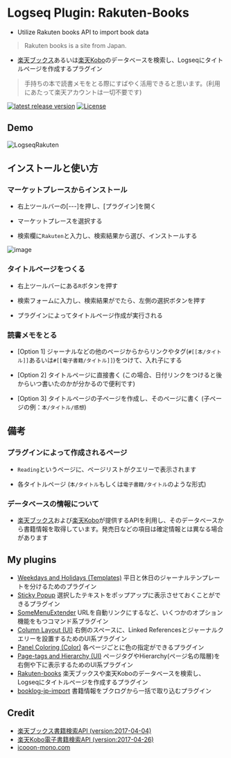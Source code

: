 # Logseq Plugin: Rakuten-Books

- Utilize Rakuten books API to import book data

> Rakuten books is a site from Japan.

- [楽天ブックス](https://books.rakuten.co.jp/book/?l-id=ebook-header-navi-book)あるいは[楽天Kobo](https://books.rakuten.co.jp/e-book/computer/?l-id=parts-genrenavi-e-book-computer)のデータベースを検索し、Logseqにタイトルページを作成するプラグイン

> 手持ちの本で読書メモをとる際にすばやく活用できると思います。(利用にあたって楽天アカウントは一切不要です)

[![latest release version](https://img.shields.io/github/v/release/YU000jp/logseq-plugin-rakuten-books)](https://github.com/YU000jp/logseq-plugin-rakuten-books/releases)
[![License](https://img.shields.io/github/license/YU000jp/logseq-plugin-rakuten-books?color=blue)](https://github.com/YU000jp/logseq-plugin-rakuten-books/blob/main/LICENSE)

## Demo

![LogseqRakuten](https://user-images.githubusercontent.com/111847207/227758156-1c8e8526-230f-4934-bc97-96ed50066d88.gif)

## インストールと使い方

### マーケットプレースからインストール

- 右上ツールバーの[---]を押し、[プラグイン]を開く

- マーケットプレースを選択する

- 検索欄に`Rakuten`と入力し、検索結果から選び、インストールする

![image](https://user-images.githubusercontent.com/111847207/229358697-3c69ef94-901e-4233-a231-255f57319a47.png)

### タイトルページをつくる

- 右上ツールバーにある`R`ボタンを押す

- 検索フォームに入力し、検索結果がでたら、左側の選択ボタンを押す

- プラグインによってタイトルページ作成が実行される

### 読書メモをとる

- [Option 1] ジャーナルなどの他のページからからリンクやタグ(`#[[本/タイトル]]`あるいは`#[[電子書籍/タイトル]]`)をつけて、入れ子にする

- [Option 2] タイトルページに直接書く (この場合、日付リンクをつけると後からいつ書いたのかが分かるので便利です)

- [Option 3] タイトルページの子ページを作成し、そのページに書く (子ページの例：`本/タイトル/感想`)

## 備考

### プラグインによって作成されるページ

- `Reading`というページに、ページリストがクエリーで表示されます

- 各タイトルページ (`本/タイトル`もしくは`電子書籍/タイトル`のような形式)

### データベースの情報について

- [楽天ブックス](https://books.rakuten.co.jp/book/?l-id=ebook-header-navi-book)および[楽天Kobo](https://books.rakuten.co.jp/e-book/computer/?l-id=parts-genrenavi-e-book-computer)が提供するAPIを利用し、そのデータベースから書籍情報を取得しています。発売日などの項目は確定情報とは異なる場合があります

## My plugins

- [Weekdays and Holidays (Templates)](https://github.com/YU000jp/logseq-plugin-weekdays-and-weekends) 平日と休日のジャーナルテンプレートを分けるためのプラグイン
- [Sticky Popup](https://github.com/YU000jp/logseq-plugin-sticky-popup) 選択したテキストをポップアップに表示させておくことができるプラグイン
- [SomeMenuExtender](https://github.com/YU000jp/logseq-plugin-some-menu-extender) URLを自動リンクにするなど、いくつかのオプション機能をもつコマンド系プラグイン
- [Column Layout (UI)](https://github.com/YU000jp/Logseq-column-Layout) 右側のスペースに、Linked Referencesとジャーナルクエリーを設置するためのUI系プラグイン
- [Panel Coloring (Color)](https://github.com/YU000jp/logseq-plugin-panel-coloring) 各ページごとに色の指定ができるプラグイン
- [Page-tags and Hierarchy (UI)](https://github.com/YU000jp/logseq-page-tags-and-hierarchy) ページタグやHierarchy(ページ名の階層)を右側や下に表示するためのUI系プラグイン
- [Rakuten-books](https://github.com/YU000jp/logseq-plugin-rakuten-books) 楽天ブックスや楽天Koboのデータベースを検索し、Logseqにタイトルページを作成するプラグイン
- [booklog-jp-import](https://github.com/YU000jp/logseq-plugin-booklog-jp-import) 書籍情報をブクログから一括で取り込むプラグイン

## Credit

- [楽天ブックス書籍検索API (version:2017-04-04)](https://webservice.rakuten.co.jp/documentation/books-book-search)
- [楽天Kobo電子書籍検索API (version:2017-04-26)](https://webservice.rakuten.co.jp/documentation/kobo-ebook-search#aboutAffili)
- [icooon-mono.com](https://icooon-mono.com/11122-%e3%81%88%e3%82%93%e3%81%b4%e3%81%a4%e4%bb%98%e3%81%8d%e3%81%ae%e3%83%8e%e3%83%bc%e3%83%88%e3%82%a2%e3%82%a4%e3%82%b3%e3%83%b3/)
